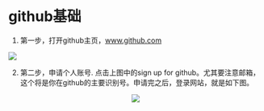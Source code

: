 # github基础
1. 第一步，打开github主页，www.github.com
    <center>
  <img src="https://raw.githubusercontent.com/kingsone995/kingsone995.github.io/master/stepbystep/first.png" > 
</center>
   
2. 第二步，申请个人账号.
   点击上图中的sign up for github。尤其要注意邮箱，这个将是你在github的主要识别号。申请完之后，登录网站，就是如下图。
<center>
   <img src="https://raw.githubusercontent.com/kingsone995/kingsone995.github.io/master/stepbystep/second.png" > 
</center>
